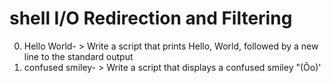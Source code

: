 # shell I/O Redirection and Filtering 
0. Hello World- > Write a script that prints Hello, World, followed by a new line to the standard output
1. confused smiley- > Write a script that displays a confused smiley "(Ôo)'
